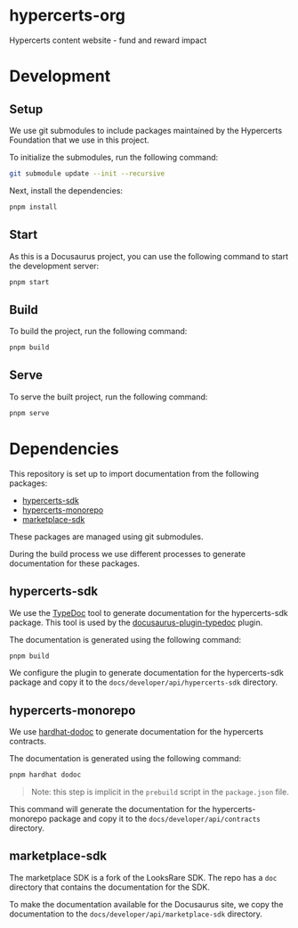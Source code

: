 # hypercerts-org

Hypercerts content website - fund and reward impact

# Development

## Setup

We use git submodules to include packages maintained by the Hypercerts Foundation that we use in this project.

To initialize the submodules, run the following command:

```sh
git submodule update --init --recursive
```

Next, install the dependencies:

```sh
pnpm install
```

## Start

As this is a Docusaurus project, you can use the following command to start the development server:

```sh
pnpm start
```

## Build

To build the project, run the following command:

```sh
pnpm build
```

## Serve

To serve the built project, run the following command:

```sh
pnpm serve
```

# Dependencies

This repository is set up to import documentation from the following packages:

- [hypercerts-sdk](https://github.com/hypercerts-org/hypercerts-sdk)
- [hypercerts-monorepo](https://github.com/hypercerts-org/hypercerts)
- [marketplace-sdk](https://github.com/hypercerts-org/marketplace-sdk)

These packages are managed using git submodules.

During the build process we use different processes to generate documentation for these packages.

## hypercerts-sdk

We use the [TypeDoc](https://typedoc.org/) tool to generate documentation for the hypercerts-sdk package. This tool is
used by the [docusaurus-plugin-typedoc](https://github.com/tgreyuk/docusaurus-plugin-typedoc) plugin.

The documentation is generated using the following command:

```sh
pnpm build 
```

We configure the plugin to generate documentation for the hypercerts-sdk package and copy it to
the `docs/developer/api/hypercerts-sdk` directory.

## hypercerts-monorepo

We use [hardhat-dodoc](https://github.com/primitivefi/hardhat-dodoc) to generate documentation for the hypercerts
contracts.

The documentation is generated using the following command:

```sh
pnpm hardhat dodoc 
```

> Note: this step is implicit in the `prebuild` script in the `package.json` file.

This command will generate the documentation for the hypercerts-monorepo package and copy it to
the `docs/developer/api/contracts` directory.

## marketplace-sdk

The marketplace SDK is a fork of the LooksRare SDK. The repo has a `doc` directory that contains the documentation for
the SDK.

To make the documentation available for the Docusaurus site, we copy the documentation to
the `docs/developer/api/marketplace-sdk` directory.